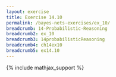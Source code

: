 ```yaml
---
layout: exercise
title: Exercise 14.10
permalink: /bayes-nets-exercises/ex_10/
breadcrumb: 14-Probabilistic-Reasoning
breadcrumb2: ex_10
breadcrumb3: 14probabilisticReasoning
breadcrumb4: ch14ex10
breadcrumb5: ex14.10
---
```


{% include mathjax_support %}

